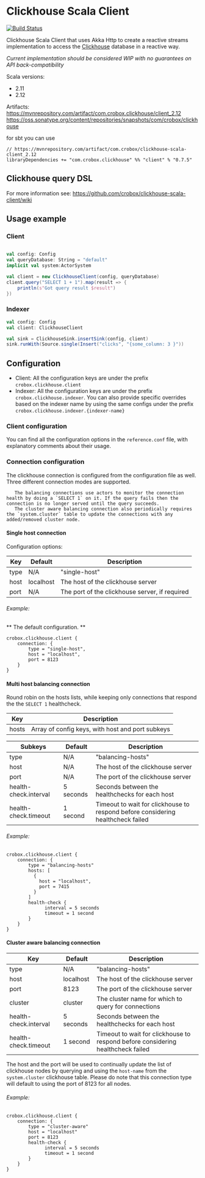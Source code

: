 # Clickhouse Scala Client

[![Build Status](https://travis-ci.org/crobox/clickhouse-scala-client.svg?branch=master)](https://travis-ci.org/crobox/clickhouse-scala-client)

Clickhouse Scala Client that uses Akka Http to create a reactive streams implementation to access the [Clickhouse](https://clickhouse.yandex) database in a reactive way.

*Current implementation should be considered WIP with no guarantees on API back-compatibility*  

Scala versions: 
- 2.11
- 2.12

Artifacts:
https://mvnrepository.com/artifact/com.crobox.clickhouse/client_2.12
https://oss.sonatype.org/content/repositories/snapshots/com/crobox/clickhouse

for sbt you can use

```
// https://mvnrepository.com/artifact/com.crobox/clickhouse-scala-client_2.12 
libraryDependencies += "com.crobox.clickhouse" %% "client" % "0.7.5"
```

## Clickhouse query DSL 
For more information see: https://github.com/crobox/clickhouse-scala-client/wiki

## Usage example

### Client

```scala

val config: Config
val queryDatabase: String = "default"
implicit val system:ActorSystem

val client = new ClickhouseClient(config, queryDatabase)
client.query("SELECT 1 + 1").map(result => {
    println(s"Got query result $result")
})
```

### Indexer

```scala
val config: Config
val client: ClickhouseClient

val sink = ClickhouseSink.insertSink(config, client)
sink.runWith(Source.single(Insert("clicks", "{some_column: 3 }"))
```

## Configuration

 - Client: All the configuration keys are under the prefix `crobox.clickhouse.client`
 - Indexer: All the configuration keys are under the prefix `crobox.clickhouse.indexer`. You can also provide specific overrides based on the indexer name by using the same configs under the prefix `crobox.clickhouse.indexer.{indexer-name}`
### Client configuration

You can find all the configuration options in the `reference.conf` file, with explanatory comments about their usage.

### Connection configuration
The clickhouse connection is configured from the configuration file as well.
Three different connection modes are supported.

       The balancing connections use actors to monitor the connection health by doing a `SELECT 1` on it. If the query fails then the connection is no longer served until the query succeeds.
       The cluster aware balancing connection also periodically requires the `system.cluster` table to update the connections with any added/removed cluster node.

#### Single host connection

Configuration options:

| Key | Default|Description |
| --- | ---|------------|
|type | N/A|"single-host"|
| host |localhost| The host of the clickhouse server |
| port| N/A | The port of the clickhouse server, if required |

###### Example:
** The default configuration. **

```
crobox.clickhouse.client {
    connection: {
        type = "single-host",
        host = "localhost",
        port = 8123
    }
}

```

#### Multi host balancing connection

Round robin on the hosts lists, while keeping only connections that respond the the `SELECT 1` healthcheck.

| Key | Description|
| ---| ------|
| hosts| Array of config keys, with host and port subkeys|

|Subkeys| Default | Description|
|----|-----|-----|
|type | N/A|"balancing-hosts"|
|host|N/A|The host of the clickhouse server|
|port|N/A|The port of the clickhouse server|
|health-check.interval| 5 seconds | Seconds between the healthchecks for each host |
|health-check.timeout | 1 second | Timeout to wait for clickhouse to respond before considering healthcheck failed|
###### Example:

```
crobox.clickhouse.client {
    connection: {
        type = "balancing-hosts"
        hosts: [
          {
            host = "localhost",
            port = 7415
          }
        ]
        health-check {
              interval = 5 seconds
              timeout = 1 second
        }
    }
}

```

#### Cluster aware balancing connection

| Key | Default|Description |
| --- | ---|------------|
|type | N/A|"balancing-hosts"|
| host |localhost| The host of the clickhouse server |
| port| 8123 | The port of the clickhouse server|
| cluster| cluster | The cluster name for which to query for connections|
|health-check.interval| 5 seconds | Seconds between the healthchecks for each host |
|health-check.timeout | 1 second | Timeout to wait for clickhouse to respond before considering healthcheck failed|

The host and the port will be used to continually update the list of clickhouse nodes by querying and using the `host-name` from the `system.cluster` clickhouse table.
Please do note that this connection type will default to using the port of 8123 for all nodes.

###### Example:

```
crobox.clickhouse.client {
    connection: {
        type = "cluster-aware"
        host = "localhost"
        port = 8123
        health-check {
              interval = 5 seconds
              timeout = 1 second
        }
    }
}

```
